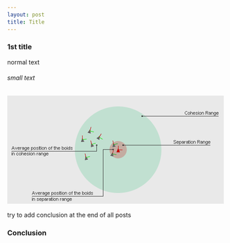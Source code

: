 ```yaml
---
layout: post
title: Title
---
```

### 1st title
normal text
###### small text

![Alt text](/assets/2013/boids_simulation.png)

try to add conclusion at the end of all posts
### Conclusion
